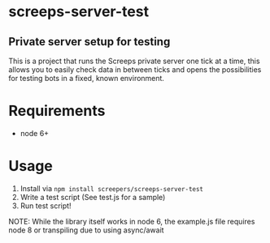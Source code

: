 # screeps-server-test

## Private server setup for testing

This is a project that runs the Screeps private server one tick at a time, 
this allows you to easily check data in between ticks and opens the
possibilities for testing bots in a fixed, known environment.

# Requirements

* node 6+

# Usage

1. Install via `npm install screepers/screeps-server-test`
2. Write a test script (See test.js for a sample)
3. Run test script!

NOTE: While the library itself works in node 6, the example.js file requires node 8 or transpiling due to using async/await

